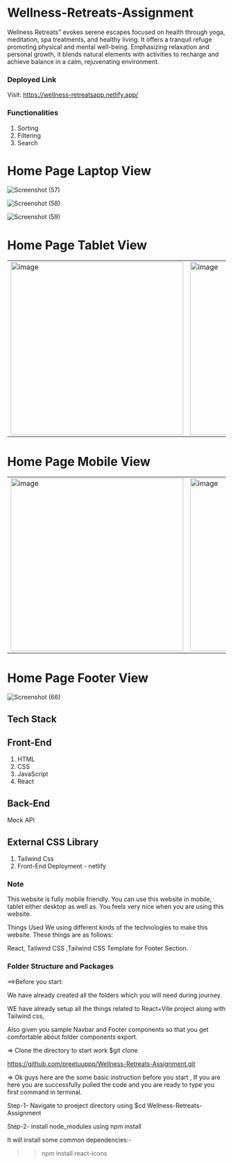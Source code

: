 # Wellness-Retreats-Assignment

Wellness Retreats" evokes serene escapes focused on health through yoga, meditation, spa treatments, and healthy living. It offers a tranquil refuge promoting physical and mental well-being. Emphasizing relaxation and personal growth, it blends natural elements with activities to recharge and achieve balance in a calm, rejuvenating environment.

### Deployed Link
Visit: https://wellness-retreatsapp.netlify.app/

### Functionalities

1. Sorting
2. Filtering
3. Search

# Home Page Laptop View


![Screenshot (57)](https://github.com/user-attachments/assets/ac765b3b-928b-494a-8708-6a37479c0222)

![Screenshot (58)](https://github.com/user-attachments/assets/1396a860-f9c2-46a5-b088-2ebf0ba1bb32)

![Screenshot (59)](https://github.com/user-attachments/assets/a7e16fa7-35dc-4fc2-a64a-fa2b6421ec3c)


# Home Page Tablet View
<p align="center" width="100%">
<table>
  <tr>
    <td valign="top"><img width="398" alt="image" src="https://github.com/user-attachments/assets/3f13a05f-9b36-4c7b-9c9f-8d58bf06460f"></td>
    <td valign="top"><img width="398" alt="image" src="https://github.com/user-attachments/assets/ec2b251c-2e94-44ba-89fd-a8fca5aa3b94"></td>
    <td valign="top"><img width="398" alt="image" src="https://github.com/user-attachments/assets/60334da6-09a8-4177-b833-598a9b9cd205"></td>

  </tr>
</table>
</p>


# Home Page Mobile View
<p align="center" width="100%">
<table>
  <tr>
    <td valign="top"><img width="398" alt="image" src="https://github.com/user-attachments/assets/5522d7e6-ade4-483b-ae2b-4f6d967e32b6"></td>
    <td valign="top"><img width="398" alt="image" src="https://github.com/user-attachments/assets/2e793433-61e7-44df-bb23-ce102704b2b3"></td>
    <td valign="top"><img width="398" alt="image" src="https://github.com/user-attachments/assets/fbbe527d-8164-4b08-934f-5ad8a91add4f"></td>
  </tr>
</table>
</p>

# Home Page Footer View
![Screenshot (66)](https://github.com/user-attachments/assets/f7ee8f98-9e3e-4115-b06c-b56ff7a960e7)


## Tech Stack

## Front-End
1. HTML
2. CSS
3. JavaScript
4. React

## Back-End
 Mock API

## External CSS Library
1. Tailwind Css
2. Front-End Deployment - netlify

### Note

This website is fully mobile friendly. You can use this website in mobile, tablet either desktop as well as. You feels very nice when you are using this website.

Things Used We using different kinds of the technologies to make this website. These things are as follows:

 React, Tailwind CSS ,Tailwind CSS Template for Footer Section.

### Folder Structure and Packages

==>Before you start:

We have already created all the folders which you will need during journey.

WE have already setup all the things related to React+Vite project along with Tailwind css,

Also given you sample Navbar and Footer components so that you get comfortable about folder components export.

=> Clone the directory to start work $git clone 

https://github.com/preetuuppp/Wellness-Retreats-Assignment.git

=> Ok guys here are the some basic instruction before you start , If you are here you are successfully pulled the code and you are ready to type you first command in terminal.

Step-1- Navigate to proeject directory using $cd Wellness-Retreats-Assignment

Step-2- install node_modules using npm install

It will install some common dependencies:-
>> npm install react-icons 







